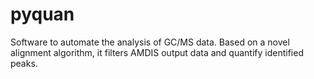 # pyquan

Software to automate the analysis of GC/MS data.
Based on a novel alignment algorithm, it filters AMDIS output data and quantify identified peaks.


